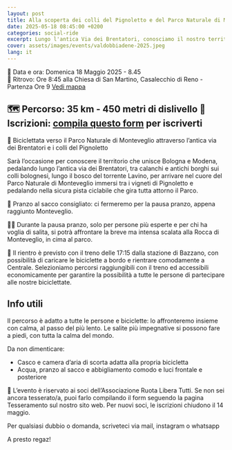 ```yaml
---
layout: post
title: Alla scoperta dei colli del Pignoletto e del Parco Naturale di Monteveglio
date: 2025-05-18 08:45:00 +0200
categories: social-ride
excerpt: Lungo l'antica Via dei Brentatori, conosciamo il nostro territorio!
cover: assets/images/events/valdobbiadene-2025.jpeg
lang: it
---
```

📅 Data e ora: Domenica 18 Maggio 2025 - 8.45\
📍 Ritrovo: Ore 8:45 alla Chiesa di San Martino, Casalecchio di Reno - Partenza Ore 9 [Vedi mappa](https://g.co/kgs/zMs9tMo)

🗺️ Percorso: 35 km - 450 metri di dislivello 
📝 Iscrizioni: [compila questo form](https://forms.gle/FCEz15HYyfS6tkK29) per iscriverti
---

🌿 Biciclettata verso il Parco Naturale di Monteveglio attraverso l’antica via dei Brentatori e i colli del Pignoletto 

Sarà l’occasione per conoscere il territorio che unisce Bologna e Modena, pedalando lungo l’antica via dei Brentatori, tra calanchi e antichi borghi sui 
colli bolognesi, lungo il bosco del torrente Lavino, per arrivare nel cuore del Parco Naturale di Monteveglio immersi tra i vigneti di Pignoletto e 
pedalando nella sicura pista ciclabile che gira tutta attorno il Parco. 

🥪 Pranzo al sacco consigliato: ci fermeremo per la pausa pranzo, appena raggiunto Monteveglio. 

🚵‍♂️ Durante la pausa pranzo, solo per persone più esperte e per chi ha voglia di salita, si potrà affrontare la breve ma intensa scalata alla Rocca di Monteveglio, in cima al parco. 

🚆 Il rientro è previsto con il treno delle 17:15 dalla stazione di Bazzano, con possibilità di caricare le 
biciclette a bordo e rientrare comodamente a Centrale. Selezioniamo percorsi raggiungibili con il treno ed accessibili economicamente per garantire la possibilità a tutte le persone di partecipare alle nostre biciclettate.

## Info utili

Il percorso è adatto a tutte le persone e biciclette: lo affronteremo insieme con calma, al passo del più 
lento. Le salite più impegnative si possono fare a piedi, con tutta la calma del mondo. 

Da non dimenticare:
* Casco e camera d’aria di scorta adatta alla propria bicicletta 
* Acqua, pranzo al sacco e abbigliamento comodo e luci frontale e posteriore

🌻 L’evento è riservato ai soci dell’Associazione Ruota Libera Tutti. Se non sei ancora tesserato/a, puoi 
farlo compilando il form seguendo la pagina Tesseramento sul nostro sito web. Per nuovi soci, le iscrizioni 
chiudono il 14 maggio. 

Per qualsiasi dubbio o domanda, scriveteci via mail, instagram o whatsapp

A presto regaz! 
